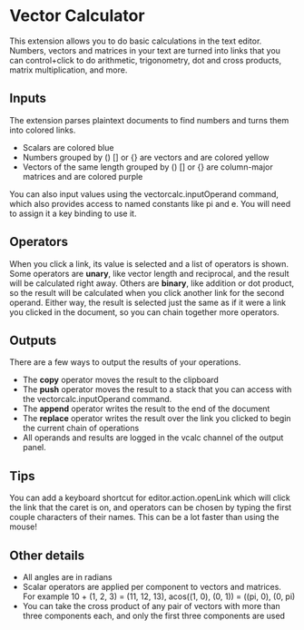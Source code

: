 # Vector Calculator

This extension allows you to do basic calculations in the text editor.  Numbers, vectors and matrices in your text are turned into links that you can control+click to do arithmetic, trigonometry, dot and cross products, matrix multiplication, and more.

## Inputs
The extension parses plaintext documents to find numbers and turns them into colored links.
* Scalars are colored blue
* Numbers grouped by () [] or {} are vectors and are colored yellow
* Vectors of the same length grouped by () [] or {} are column-major matrices and are colored purple

You can also input values using the vectorcalc.inputOperand command, which also provides access to named constants like pi and e.  You will need to assign it a key binding to use it.

## Operators
When you click a link, its value is selected and a list of operators is shown.  Some operators are **unary**, like vector length and reciprocal, and the result will be calculated right away.  Others are **binary**, like addition or dot product, so the result will be calculated when you click another link for the second operand.  Either way, the result is selected just the same as if it were a link you clicked in the document, so you can chain together more operators.

## Outputs
There are a few ways to output the results of your operations.
* The **copy** operator moves the result to the clipboard
* The **push** operator moves the result to a stack that you can access with the vectorcalc.inputOperand command.
* The **append** operator writes the result to the end of the document
* The **replace** operator writes the result over the link you clicked to begin the current chain of operations
* All operands and results are logged in the vcalc channel of the output panel.

## Tips
You can add a keyboard shortcut for editor.action.openLink which will click the link that the caret is on, and operators can be chosen by typing the first couple characters of their names.  This can be a lot faster than using the mouse!

## Other details
* All angles are in radians
* Scalar operators are applied per component to vectors and matrices.  For example 10 + (1, 2, 3) = (11, 12, 13), acos((1, 0), (0, 1)) = ((pi, 0), (0, pi)
* You can take the cross product of any pair of vectors with more than three components each, and only the first three components are used
